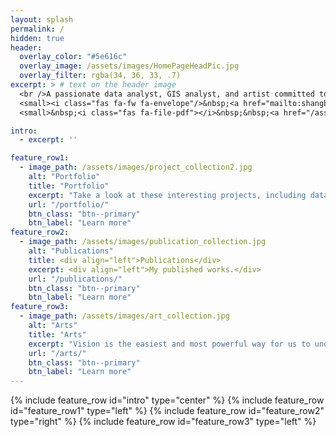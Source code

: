 ```yaml
---
layout: splash
permalink: /
hidden: true
header:
  overlay_color: "#5e616c"
  overlay_image: /assets/images/HomePageHeadPic.jpg
  overlay_filter: rgba(34, 36, 33, .7)
excerpt: > # text on the header image
  <br />A passionate data analyst, GIS analyst, and artist committed to exploring data and communicating information with plots and maps.<br><br>
  <small><i class="fas fa-fw fa-envelope"/>&nbsp;<a href="mailto:shangbin.tang@outlook.com"> shangbin.tang@outlook.com</a></small><br>
  <small>&nbsp;<i class="fas fa-file-pdf"></i>&nbsp;&nbsp;<a href="/assets/Resume_ShangbinTANG_version20250512.pdf" target="_blank"> Resume</a></small>

intro: 
  - excerpt: ''

feature_row1:
  - image_path: /assets/images/project_collection2.jpg
    alt: "Portfolio"
    title: "Portfolio"
    excerpt: "Take a look at these interesting projects, including data mining, data visualization, spatial analysis, network analysis, and remote sensing image processing & analysis. Some of them helped and are still helping with the COVID-19 vaccine allocation."
    url: "/portfolio/"
    btn_class: "btn--primary"
    btn_label: "Learn more"
feature_row2:
  - image_path: /assets/images/publication_collection.jpg
    alt: "Publications"
    title: <div align="left">Publications</div>
    excerpt: <div align="left">My published works.</div>
    url: "/publications/"
    btn_class: "btn--primary"
    btn_label: "Learn more"
feature_row3:
  - image_path: /assets/images/art_collection.jpg
    alt: "Arts"
    title: "Arts"
    excerpt: "Vision is the easiest and most powerful way for us to understand and communicate with the world, and it is also my favorite way to record moments."
    url: "/arts/"
    btn_class: "btn--primary"
    btn_label: "Learn more"
---
```

{% include feature_row id="intro" type="center" %}
{% include feature_row id="feature_row1" type="left" %}
{% include feature_row id="feature_row2" type="right" %}
{% include feature_row id="feature_row3" type="left" %}
